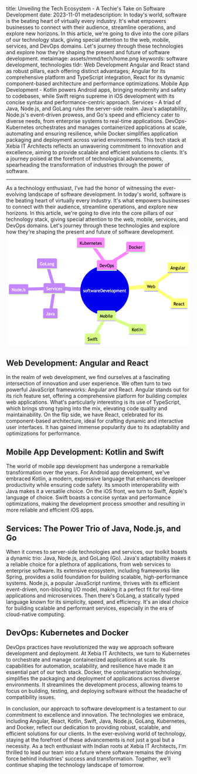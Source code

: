 title: Unveiling the Tech Ecosystem - A Techie's Take on Software Development
date: 2023-11-01
metadescription: In today's world, software is the beating heart of virtually every industry. It's what empowers businesses to connect with their audience, streamline operations, and explore new horizons. In this article, we're going to dive into the core pillars of our technology stack, giving special attention to the web, mobile, services, and DevOps domains. Let's journey through these technologies and explore how they're shaping the present and future of software development.
metaimage: assets/mmd/tech/home.png
keywords: software development, technologies
tldr: Web Development  Angular and React stand as robust pillars, each offering distinct advantages; Angular for its comprehensive platform and TypeScript integration, React for its dynamic component-based architecture and performance optimizations. Mobile App Development - Kotlin powers Android apps, bringing modernity and safety to codebases, while Swift reigns supreme in iOS development with its concise syntax and performance-centric approach. Services -  A triad of Java, Node.js, and GoLang rules the server-side realm. Java's adaptability, Node.js's event-driven prowess, and Go's speed and efficiency cater to diverse needs, from enterprise systems to real-time applications. DevOps- Kubernetes orchestrates and manages containerized applications at scale, automating and ensuring resilience, while Docker simplifies application packaging and deployment across varied environments. This tech stack at Xebia IT Architects reflects an unwavering commitment to innovation and excellence, aiming to provide scalable and efficient solutions to clients. It's a journey poised at the forefront of technological advancements, spearheading the transformation of industries through the power of software.


---

As a technology enthusiast, I've had the honor of witnessing the ever-evolving landscape of software development. In today's world, software is the beating heart of virtually every industry. It's what empowers businesses to connect with their audience, streamline operations, and explore new horizons. In this article, we're going to dive into the core pillars of our technology stack, giving special attention to the web, mobile, services, and DevOps domains. Let's journey through these technologies and explore how they're shaping the present and future of software development.  
<img src="assets/mmd/tech/home.png" alt="Tech Mindmap" class="responsive-image">

## Web Development: Angular and React

In the realm of web development, we find ourselves at a fascinating intersection of innovation and user experience. We often turn to two powerful JavaScript frameworks: Angular and React. Angular stands out for its rich feature set, offering a comprehensive platform for building complex web applications. What's particularly interesting is its use of TypeScript, which brings strong typing into the mix, elevating code quality and maintainability. On the flip side, we have React, celebrated for its component-based architecture, ideal for crafting dynamic and interactive user interfaces. It has gained immense popularity due to its adaptability and optimizations for performance.

## Mobile App Development: Kotlin and Swift

The world of mobile app development has undergone a remarkable transformation over the years. For Android app development, we've embraced Kotlin, a modern, expressive language that enhances developer productivity while ensuring code safety. Its smooth interoperability with Java makes it a versatile choice. On the iOS front, we turn to Swift, Apple's language of choice. Swift boasts a concise syntax and performance optimizations, making the development process smoother and resulting in more reliable and efficient iOS apps.

## Services: The Power Trio of Java, Node.js, and Go

When it comes to server-side technologies and services, our toolkit boasts a dynamic trio: Java, Node.js, and GoLang (Go). Java's adaptability makes it a reliable choice for a plethora of applications, from web services to enterprise software. Its extensive ecosystem, including frameworks like Spring, provides a solid foundation for building scalable, high-performance systems. Node.js, a popular JavaScript runtime, thrives with its efficient event-driven, non-blocking I/O model, making it a perfect fit for real-time applications and microservices. Then there's GoLang, a statically typed language known for its simplicity, speed, and efficiency. It's an ideal choice for building scalable and performant services, especially in the era of cloud-native computing.

## DevOps: Kubernetes and Docker

DevOps practices have revolutionized the way we approach software development and deployment. At Xebia IT Architects, we turn to Kubernetes to orchestrate and manage containerized applications at scale. Its capabilities for automation, scalability, and resilience have made it an essential part of our tech stack. Docker, the containerization technology, simplifies the packaging and deployment of applications across diverse environments. It streamlines the development process, allowing teams to focus on building, testing, and deploying software without the headache of compatibility issues.

In conclusion, our approach to software development is a testament to our commitment to excellence and innovation. The technologies we embrace, including Angular, React, Kotlin, Swift, Java, Node.js, GoLang, Kubernetes, and Docker, reflect our dedication to providing robust, scalable, and efficient solutions for our clients. In the ever-evolving world of technology, staying at the forefront of these advancements is not just a goal but a necessity. As a tech enthusiast with Indian roots at Xebia IT Architects, I'm thrilled to lead our team into a future where software remains the driving force behind industries' success and transformation. Together, we'll continue shaping the technology landscape of tomorrow.